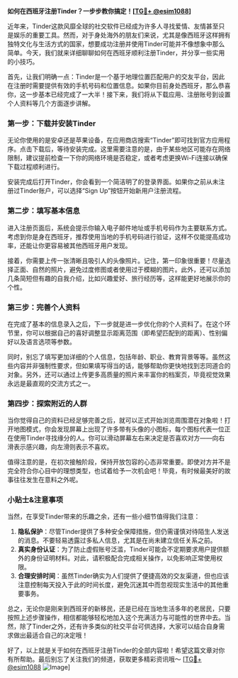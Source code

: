 **如何在西班牙注册Tinder？一步步教你搞定！[[TG💪+ @esim1088](https://t.me/s/esim1088)]**

近年来，Tinder这款风靡全球的社交软件已经成为许多人寻找爱情、友情甚至只是娱乐的重要工具。然而，对于身处海外的朋友们来说，尤其是像西班牙这样拥有独特文化与生活方式的国家，想要成功注册并使用Tinder可能并不像想象中那么简单。今天，我们就来详细聊聊如何在西班牙顺利注册Tinder，并分享一些实用的小技巧。

首先，让我们明确一点：Tinder是一个基于地理位置匹配用户的交友平台，因此在注册时需要提供有效的手机号码和位置信息。如果你目前身处西班牙，那么恭喜你，这一步基本已经完成了一大半！接下来，我们将从下载应用、注册账号到设置个人资料等几个方面逐步讲解。

### 第一步：下载并安装Tinder

无论你使用的是安卓还是苹果设备，在应用商店搜索“Tinder”即可找到官方应用程序。点击下载后，等待安装完成。这里需要注意的是，由于某些地区可能存在网络限制，建议提前检查一下你的网络环境是否稳定，或者考虑更换Wi-Fi连接以确保下载过程顺利进行。

安装完成后打开Tinder，你会看到一个简洁明了的登录界面。如果你之前从未注册过Tinder账户，可以选择“Sign Up”按钮开始新用户注册流程。

### 第二步：填写基本信息

进入注册页面后，系统会提示你输入电子邮件地址或手机号码作为主要联系方式。考虑到你是身在西班牙，推荐使用当地的手机号码进行验证，这样不仅能提高成功率，还能让你更容易被其他西班牙用户发现。

接着，你需要上传一张清晰且吸引人的头像照片。记住，第一印象很重要！尽量选择正面、自然的照片，避免过度修图或者使用过于模糊的图片。此外，还可以添加几条简短但有趣的自我介绍，比如兴趣爱好、旅行经历等，这样能更好地展示你的个性。

### 第三步：完善个人资料

在完成了基本的信息录入之后，下一步就是进一步优化你的个人资料了。在这个环节里，你可以根据自己的喜好调整显示距离范围（即希望匹配到的距离）、性别偏好以及语言选项等参数。

同时，别忘了填写更加详细的个人信息，包括年龄、职业、教育背景等等。虽然这些内容并非强制性要求，但如果填写得当的话，能够帮助你更快地找到志同道合的对象。另外，还可以通过上传更多高质量的照片来丰富你的档案页，毕竟视觉效果永远是最直观的交流方式之一。

### 第四步：探索附近的人群

当你觉得自己的资料已经足够完善之后，就可以正式开始浏览周围潜在对象啦！打开地图模式，你会发现屏幕上出现了许多带有头像的小图标，每个图标代表一位正在使用Tinder寻找缘分的人。你可以滑动屏幕左右来决定是否喜欢对方——向右滑表示感兴趣，向左滑则表示不喜欢。

值得注意的是，在初次接触阶段，保持开放包容的心态非常重要。即使对方并不是完全符合你心目中的理想类型，也试着给予一次机会吧！毕竟，有时候最美好的故事往往发生在意料之外呢。

### 小贴士&注意事项

当然，在享受Tinder带来的乐趣之余，还有一些小细节值得我们注意：

1. **隐私保护**：尽管Tinder提供了多种安全保障措施，但仍需谨慎对待陌生人发送的消息。不要轻易透露过多私人信息，尤其是在尚未建立信任关系之前。
2. **真实身份认证**：为了防止虚假账号泛滥，Tinder可能会不定期要求用户提供额外的身份证明材料。对此，请积极配合完成相关操作，以免影响正常使用权限。
3. **合理安排时间**：虽然Tinder确实为人们提供了便捷高效的交友渠道，但也应该注意控制每天投入于此的时间长度，避免沉迷其中而忽视现实生活中的其他重要事务。

总之，无论你是刚来到西班牙的新移民，还是已经在当地生活多年的老居民，只要按照上述步骤操作，相信都能够轻松地加入这个充满活力与可能性的世界中去。当然，除了Tinder之外，还有许多类似的社交平台可供选择，大家可以结合自身需求做出最适合自己的决定哦！

好了，以上就是关于如何在西班牙注册Tinder的全部内容啦！希望这篇文章对你有所帮助。最后别忘了关注我们的频道，获取更多精彩资讯哦～ [[TG💪+ @esim1088](https://t.me/s/esim1088) ![Image](https://i.postimg.cc/4NQfJmqS/Snipaste-2025-05-13-00-14-12.png)]